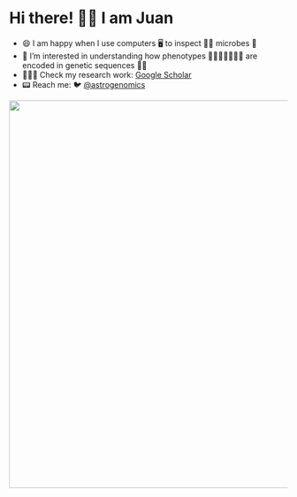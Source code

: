 # Hi there! 👍🏽 I am Juan

-  😄    I am happy when I use computers 🖥️ to inspect 🕵🏼 microbes 🦠
-  🔭    I’m interested in understanding how phenotypes 🕺🏼💃🏾🏋🏾‍♀️ are encoded in genetic sequences 🧬🧬
-  🧑🏻‍🔬     Check my research work: [Google Scholar](https://scholar.google.com/citations?user=QOOpwFIAAAAJ&hl=en)
-  📟    Reach me:  🐦 [@astrogenomics](https://twitter.com/astrogenomics) 


<img src="https://github.com/juanvillada/juanvillada.github.io/blob/master/img/github_page.png" width="700px">


<!--
**juanvillada/juanvillada** is a ✨ _special_ ✨ repository because its `README.md` (this file) appears on your GitHub profile.

Here are some ideas to get you started:

- 🔭 I’m currently working on ...
- 🌱 I’m currently learning ...
- 👯 I’m looking to collaborate on ... 
- 🤔 I’m looking for help with ... 
- 💬 Ask me about ... 
- 😄 Pronouns: ... 
- ⚡ Fun fact: ... 

### Hi there 

I use computers to understand microbes
-->
